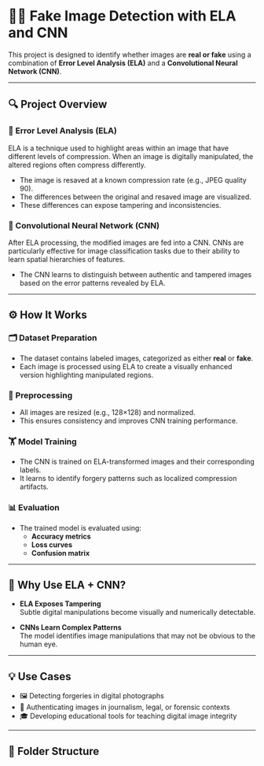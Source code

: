 # 🕵️‍♂️ Fake Image Detection with ELA and CNN

This project is designed to identify whether images are **real or fake** using a combination of **Error Level Analysis (ELA)** and a **Convolutional Neural Network (CNN)**.

---

## 🔍 Project Overview

### 🧪 Error Level Analysis (ELA)

ELA is a technique used to highlight areas within an image that have different levels of compression. When an image is digitally manipulated, the altered regions often compress differently.

- The image is resaved at a known compression rate (e.g., JPEG quality 90).
- The differences between the original and resaved image are visualized.
- These differences can expose tampering and inconsistencies.

### 🧠 Convolutional Neural Network (CNN)

After ELA processing, the modified images are fed into a CNN. CNNs are particularly effective for image classification tasks due to their ability to learn spatial hierarchies of features.

- The CNN learns to distinguish between authentic and tampered images based on the error patterns revealed by ELA.

---

## ⚙️ How It Works

### 🗂️ Dataset Preparation
- The dataset contains labeled images, categorized as either **real** or **fake**.
- Each image is processed using ELA to create a visually enhanced version highlighting manipulated regions.

### 🧼 Preprocessing
- All images are resized (e.g., 128×128) and normalized.
- This ensures consistency and improves CNN training performance.

### 🏋️ Model Training
- The CNN is trained on ELA-transformed images and their corresponding labels.
- It learns to identify forgery patterns such as localized compression artifacts.

### 📊 Evaluation
- The trained model is evaluated using:
  - **Accuracy metrics**
  - **Loss curves**
  - **Confusion matrix**

---

## 🤔 Why Use ELA + CNN?

- **ELA Exposes Tampering**  
  Subtle digital manipulations become visually and numerically detectable.

- **CNNs Learn Complex Patterns**  
  The model identifies image manipulations that may not be obvious to the human eye.

---

## 💡 Use Cases

- 🖼️ Detecting forgeries in digital photographs  
- 📰 Authenticating images in journalism, legal, or forensic contexts  
- 🎓 Developing educational tools for teaching digital image integrity  

---

## 📁 Folder Structure


